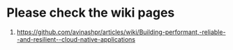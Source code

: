 # Please check the wiki pages

1) https://github.com/avinashpr/articles/wiki/Building-performant,-reliable--and-resilient--cloud-native-applications
